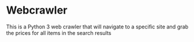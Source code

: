 # Webcrawler

This is a Python 3 web crawler that will navigate to a specific site and grab the prices for all items in the search results
